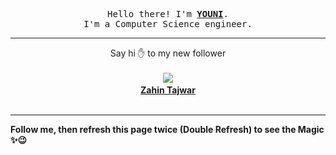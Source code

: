 
<p align='center'>
<samp>
Hello there! I'm <b><a rel='nofollow noopener noreferrer' target='_blank' href='https://github.com/abdelyouni'>YOUNI</a></b>.
<br>I'm a Computer Science engineer.
</samp>
</p>
<hr>
<p align='center'>
<span>Say hi ✋ to my new follower </span></br></br>
<img src='https://avatars3.githubusercontent.com/u/74396943?s=100&amp;v=4'><img src='https://maisonpizza.com/github/abdelyouni/1609919325_img.png' width='1' height='1'><b></br>
<a rel='nofollow noopener noreferrer' target='_blank' href='https://github.com/Zahin-Tajwar'>Zahin Tajwar</a></b></br></br>
</p>
<hr>
<b>Follow me, then refresh this page twice (Double Refresh) to see the Magic ✨😉</b> 